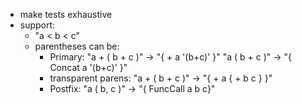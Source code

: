 * make tests exhaustive
* support:
    * "a < b < c"
    * parentheses can be:
        * Primary:              "a + ( b + c )"     -> "{ + a '(b+c)' }"
                                "a ( b + c )"       -> "{ Concat a '(b+c)' }"
        * transparent parens:   "a + ( b + c )"     -> "{ + a { + b c } }"
        * Postfix:              "a ( b, c )"        -> "{ FuncCall a b c}"
